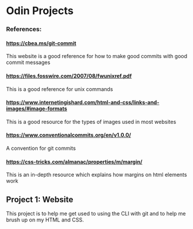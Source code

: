 # Odin Projects

### References:
#### https://cbea.ms/git-commit
This website is a good reference for how to make good commits with good commit messages

#### https://files.fosswire.com/2007/08/fwunixref.pdf
This is a good reference for unix commands

#### https://www.internetingishard.com/html-and-css/links-and-images/#image-formats
This is a good resource for the types of images used in most websites

#### https://www.conventionalcommits.org/en/v1.0.0/
A convention for git commits

#### https://css-tricks.com/almanac/properties/m/margin/
This is an in-depth resource which explains how margins on html elements work

## Project 1: Website
This project is to help me get used to using the CLI with git and to help me brush up on my HTML and CSS.